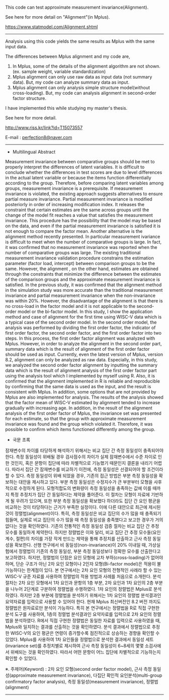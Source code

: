 This code can test approximate measurement invariance(Alignment).

See here for more detail on "Alignment"(in Mplus).

https://www.statmodel.com/Alignment.shtml

----------------------------------------------------------------------------------------------------------------------------------------

Analysis using this code yields the same results as Mplus with the same input data.

The differences between Mplus alignment and my code are,
1) In Mplus, some of the details of the alignment algorithm are not shown. (ex. sample weight, variable standardization)
2) Mplus alignment can only use raw data as input data (not summary data).
   But, my code can analyze summary data as input.
3) Mplus alignment can only analysis simple structure model(without cross-loading).
   But, my code can analysis alignment in second-order factor structure.

I have implemented this while studying my master's thesis.

See here for more detail.

http://www.riss.kr/link?id=T15073557

E-mail : perfection8@naver.com

----------------------------------------------------------------------------------------------------------------------------------------

- Multilingual Abstract

Measurement invariance between comparative groups should be met to properly interpret the differences of latent variables. It is difficult to conclude whether the differences in test scores are due to level differences in the actual latent variable or because the items function differentially according to the group. Therefore, before comparing latent variables among groups, measurement invariance is a prerequisite.
If measurement invariance is violated, the existing approach suggests alternatives to ensure partial measure invariance. Partial measurement invariance is modified posteriorly in order of increasing modification index. It releases the constraint that certain estimates are the same across groups until the change of the model fit reaches a value that satisfies the measurement invariance. This procedure has the possibility that the model may be based on the data, and even if the partial measurement invariance is satisfied it is not enough to compare the factor mean.
Another alternative is the alignment method recently presented. In particular measurement ivariance is difficult to meet when the number of comparative groups is large. In fact, it was confirmed that no measurement invariance was reported when the number of comparative groups was large. The existing traditional measurement invariance validation procedure constrains the estimation parameter (factor load, intercept) between comparison groups to be the same. However, the alignment , on the other hand, estimates are obtained through the constraints that minimize the difference between the estimates of the comparison groups and the approximate measurement invariance is satisfied. In the previous study, it was confirmed that the alignment method in the simulation study was more accurate than the traditional measurement invariance and partial measurement invariance when the non-invariance was within 20%.
However, the disadvantage of the alignment is that there is no cross-load in the factor model and it is not applicable to the second-order model or the bi-factor model. In this study, I show the application method and case of alignment for the first time using WISC-V data which is a typical case of the second order model. In the second order model, the analysis was performed by dividing the first order factor, the indicator of first order factor, the second order factor, and the first order factor into two steps. In this process, the first order factor alignment was analyzed with Mplus. However, in order to analyze the alignment in the second order part, summary data which is the result of alignment of the first order factor should be used as input. Currently, even the latest version of Mplus, version 8.2, alignment can only be analyzed as raw data. Especially, in this study, we analyzed the second order factor alignment by inputting the summary data which is the result of alignment analysis of the first order factor part using the analysis tool which I implemented by myself using R. Also, it is confirmed that the alignment implemented in R is reliable and reproducible by confirming that the same data is used as the input, and the result is consistent with Mplus. In addition, some options that are not provided by Mplus are also implemented for analysis.
The results of the analysis showed that the factor mean of WISC-V estimated by alignment tended to increase gradually with increasing age. In addition, in the result of the alignment analysis of the first order factor of Mplus, the invariance set was presented for each estimate, so that the group with approximate measurement invariance was found and the group which violated it. Therefore, it was possible to confirm which items functioned differently among the group.

- 국문 초록

 잠재변수의 차이를 타당하게 해석하기 위해서는 비교 집단 간 측정 동일성이 충족되어야 한다. 측정 동일성이 위배될 경우 검사점수의 차이가 실제 잠재변수에서 수준 차이로 인한 것인지, 혹은 문항이 집단에 따라 차별적으로 기능했기 때문인지 결론을 내리기 어렵다. 따라서 집단 간 잠재변수를 비교하기 이전에, 측정 동일성은 선결되어야 할 조건이라 할 수 있다.
측정 동일성이 위배 되었을 경우, 기존의 접근 방법은 부분 측정 동일성을 확보하는 대안을 제시하고 있다. 부분 측정 동일성은 수정지수가 큰 부분부터 모형을 사후적으로 수정하게 된다. 모형적합도의 변화량이 측정 동일성을 충족하는 값에 이를 때까지 특정 추정치가 집단 간 동일하다는 제약을 풀어준다. 이 절차는 모형이 자료에 기반하게 될 우려가 있으며, 또한 부분 측정 동일성을 확보했다 하더라도 집단 간 요인 평균을 비교하는 것이 타당하다는 근거가 부족한 실정이다.
이에 다른 대안으로 최근에 제시된 것이 정렬법(alignment)이다. 특히, 측정 동일성은 비교 집단의 수가 많을 때 충족되기 힘들며, 실제로 비교 집단의 수가 많을 때 측정 동일성을 충족했다고 보고한 경우가 거의 없다는 것을 확인하였다. 기존의 전통적인 측정 동일성 검증 절차는 비교 집단 간 추정 모수를 동일하게 제약한다. 하지만 정렬법은 이와 달리, 비교 집단 간 추정 모수들(요인 계수, 절편)의 차이를 가장 작게 만드는 제약을 통해 추정치를 산출하고 근사 측정 동일성을 확보한다. 선행 연구에서 비 동일성(non-invariance)이 20% 이내일 때, 가상실험에서 정렬법이 기존의 측정 동일성, 부분 측정 동일성보다 정확한 모수를 산출한다고 보고하였다.
하지만, 정렬법의 단점은 요인 모형에 교차 부하(cross-loading)가 없어야 하며, 단순 구조가 아닌 2차 요인 모형이나 2인자 모형(Bi-factor model)은 적용이 불가능하다는 한계점이 있다. 본 연구에서는 2차 요인 모형의 전형적인 사례라 할 수 있는 WISC-V 규준 자료를 사용하여 정렬법의 적용 방법과 사례를 처음으로 소개한다. 분석절차는 2차 요인 모형에서 1차 요인과 문항의 1층 부분, 2차 요인과 1차 요인의 2층 부분을 나누어 2단계로 구분하여 정렬법을 수행하였다. 1차 요인의 정렬법은 Mplus로 분석하였다. 하지만 2층 부분에 정렬법을 분석하기 위해서는 1차 요인의 정렬법 분석결과인 요약자료를 입력으로 사용할 수 있어야 한다. 현재 Mplus 최신버전인 8.2 버전 까지도 정렬법은 원자료로만 분석이 가능하다. 특히 본 연구에서는 정렬법을 R로 직접 구현한 분석 도구를 사용하여, 1층의 정렬법 분석결과인 요약자료를 입력으로 2차 요인의 정렬법을 분석하였다. R에서 직접 구현한 정렬법은 동일한 자료를 입력으로 사용하였을 때, Mplus와 일치하는 결과를 산출하는 것을 확인하였다.
분석 결과에서 정렬법으로 추정한 WISC-V의 요인 평균은 연령이 증가할수록 점진적으로 상승하는 경향을 확인할 수 있었다. Mplus를 사용하여 1차 요인들을 정렬법으로 분석한 결과에서 동일성 세트(invariance set)를 추정치별로 제시하여 근사 측정 동일성이 6~8세의 몇몇 소검사에서 위배되는 것을 확인하였다. 따라서 어떤 문항이 어느 집단에 차별적으로 기능하는지 확인할 수 있었다.

※. 주제어(Keyword) : 2차 요인 모형(second order factor model), 근사 측정 동일성(approximate measurement invariance), 다집단 확인적 요인분석(multi-group confirmatory factor analysis), 측정 동일성(measurement invariance), 정렬법(alignment)

----------------------------------------------------------------------------------------------------------------------------------------
